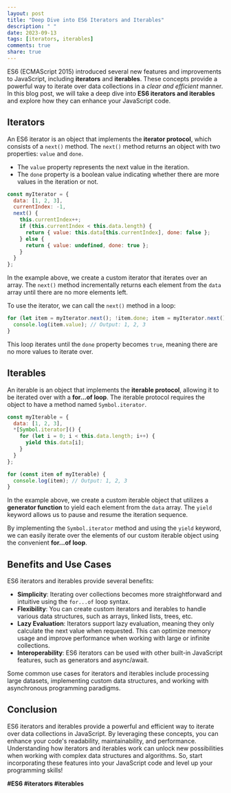 ```yaml
---
layout: post
title: "Deep Dive into ES6 Iterators and Iterables"
description: " "
date: 2023-09-13
tags: [iterators, iterables]
comments: true
share: true
---
```


ES6 (ECMAScript 2015) introduced several new features and improvements to JavaScript, including **iterators** and **iterables**. These concepts provide a powerful way to iterate over data collections in a *clear and efficient* manner. In this blog post, we will take a deep dive into **ES6 iterators and iterables** and explore how they can enhance your JavaScript code.

## Iterators

An ES6 iterator is an object that implements the **iterator protocol**, which consists of a `next()` method. The `next()` method returns an object with two properties: `value` and `done`. 

- The `value` property represents the next value in the iteration.
- The `done` property is a boolean value indicating whether there are more values in the iteration or not.

```javascript
const myIterator = {
  data: [1, 2, 3],
  currentIndex: -1,
  next() {
    this.currentIndex++;
    if (this.currentIndex < this.data.length) {
      return { value: this.data[this.currentIndex], done: false };
    } else {
      return { value: undefined, done: true };
    }
  }
};
```

In the example above, we create a custom iterator that iterates over an array. The `next()` method incrementally returns each element from the `data` array until there are no more elements left.

To use the iterator, we can call the `next()` method in a loop:

```javascript
for (let item = myIterator.next(); !item.done; item = myIterator.next()) {
  console.log(item.value); // Output: 1, 2, 3
}
```

This loop iterates until the `done` property becomes `true`, meaning there are no more values to iterate over.

## Iterables

An iterable is an object that implements the **iterable protocol**, allowing it to be iterated over with a **for...of loop**. The iterable protocol requires the object to have a method named `Symbol.iterator`.

```javascript
const myIterable = {
  data: [1, 2, 3],
  *[Symbol.iterator]() {
    for (let i = 0; i < this.data.length; i++) {
      yield this.data[i];
    }
  }
};

for (const item of myIterable) {
  console.log(item); // Output: 1, 2, 3
}
```

In the example above, we create a custom iterable object that utilizes a **generator function** to yield each element from the `data` array. The `yield` keyword allows us to pause and resume the iteration sequence.

By implementing the `Symbol.iterator` method and using the `yield` keyword, we can easily iterate over the elements of our custom iterable object using the convenient **for...of loop**.

## Benefits and Use Cases

ES6 iterators and iterables provide several benefits:

- **Simplicity**: Iterating over collections becomes more straightforward and intuitive using the `for...of` loop syntax.
- **Flexibility**: You can create custom iterators and iterables to handle various data structures, such as arrays, linked lists, trees, etc.
- **Lazy Evaluation**: Iterators support lazy evaluation, meaning they only calculate the next value when requested. This can optimize memory usage and improve performance when working with large or infinite collections.
- **Interoperability**: ES6 iterators can be used with other built-in JavaScript features, such as generators and async/await.

Some common use cases for iterators and iterables include processing large datasets, implementing custom data structures, and working with asynchronous programming paradigms.

## Conclusion

ES6 iterators and iterables provide a powerful and efficient way to iterate over data collections in JavaScript. By leveraging these concepts, you can enhance your code's readability, maintainability, and performance. Understanding how iterators and iterables work can unlock new possibilities when working with complex data structures and algorithms. So, start incorporating these features into your JavaScript code and level up your programming skills!

**#ES6 #iterators #iterables**